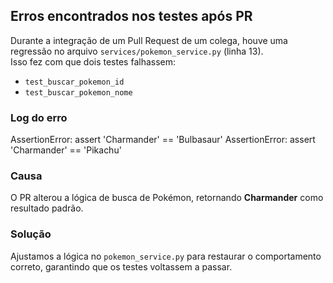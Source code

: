## Erros encontrados nos testes após PR

Durante a integração de um Pull Request de um colega, houve uma regressão no arquivo `services/pokemon_service.py` (linha 13).  
Isso fez com que dois testes falhassem:

- `test_buscar_pokemon_id`
- `test_buscar_pokemon_nome`

### Log do erro

AssertionError: assert 'Charmander' == 'Bulbasaur'
AssertionError: assert 'Charmander' == 'Pikachu'


### Causa
O PR alterou a lógica de busca de Pokémon, retornando **Charmander** como resultado padrão.  

### Solução
Ajustamos a lógica no `pokemon_service.py` para restaurar o comportamento correto, garantindo que os testes voltassem a passar.
